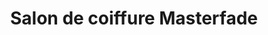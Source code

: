 ---
title: "Salon de coiffure Masterfade"
url: /montreal/salon-de-coiffure-masterfade/
shop: hairdresser
---